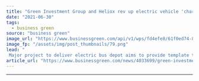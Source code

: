 ```yaml
---
title: "Green Investment Group and Heliox rev up electric vehicle 'charging-as-a-service' offer"
date: "2021-06-30"
tags: 
  - business green
source: "business green"
image_url: "https://www.businessgreen.com/api/v1/wps/fd4efe8/61f0ed74-8311-4dba-9242-79da607d12fe/4/Arrival-First-Bus-bus-stop-185x114.png"
image_fp: "/assets/img/post_thumbnails/79.png"
lead: "
 Major project to deliver electric bus depot aims to provide template that could be replicated across Europe ..."
article_url: "https://www.businessgreen.com/news/4033699/green-investment-group-heliox-rev-electric-vehicle-charging-service-offer"
---
```


---
